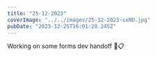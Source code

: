 ```yaml
---
title: "25-12-2023"
coverImage: "../../images/25-12-2023-cxND.jpg"
pubDate: "2023-12-25T16:01:28.245Z"
---
```


Working on some forms dev handoff 🔨📋
